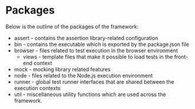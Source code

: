 # Packages

Below is the outline of the packages of the framework:

* assert - contains the assertion library-related configuration 
* bin - contains the executable which is exported by the package.json file
* browser - files related to test execution in the browser environment
  * views - template files that make it possible to load tests in the front-end context
* mock - mocking library related features
* node - files related to the Node.js execution environment
* runner - global test runner interfaces that are shared between the execution contexts
* util - miscellaneous utility functions which are used across the framework.